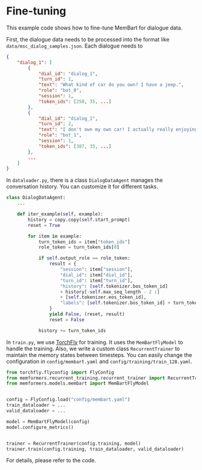 # Fine-tuning

This example code shows how to fine-tune MemBart for dialogue data.

First, the dialogue data needs to be processed into the format like `data/msc_dialog_samples.json`. 
Each dialogue needs to 

```json
{
    "dialog_1": [
        {
            "dial_id": "dialog_1",
            "turn_id": 1,
            "text": "What kind of car do you own? I have a jeep.",
            "role": "bot_0",
            "session": 1,
            "token_ids": [250, 35, ...]
        },
        {
            "dial_id": "dialog_1",
            "turn_id": 2,
            "text": "I don't own my own car! I actually really enjoying walking and running, but then again, I live in a small town and semi-close to work.",
            "role": "bot_1",
            "session": 1,
            "token_ids": [387, 35, ...]
        },
        ...
    ]
}
```

In `dataloader.py`, there is a class `DialogDataAgent` manages the conversation history. 
You can customize it for different tasks.
```python
class DialogDataAgent:
    ...

    def iter_example(self, example):
        history = copy.copy(self.start_prompt)
        reset = True

        for item in example:
            turn_token_ids = item["token_ids"]
            role_token = turn_token_ids[0]

            if self.output_role == role_token:
                result = {
                    "session": item["session"],
                    "dial_id": item["dial_id"],
                    "turn_id": item["turn_id"],
                    "history": [self.tokenizer.bos_token_id]
                    + history[-self.max_seq_length - 2 :]
                    + [self.tokenizer.eos_token_id],
                    "labels": [self.tokenizer.bos_token_id] + turn_token_ids,
                }
                yield False, (reset, result)
                reset = False

            history += turn_token_ids
```

In `train.py`, we use [TorchFly](https://github.com/qywu/TorchFly) for training.
It uses the `MemBartFlyModel` to handle the training.
Also, we write a custom class `RecurrentTrainer` to maintain the memory states between timesteps.
You can easily change the configuration in `config/membart.yaml` and `config/training/train_128.yaml`.

```python
from torchfly.flyconfig import FlyConfig
from memformers.recurrent_training.recurrent_trainer import RecurrentTrainer
from memformers.models.membart import MemBartFlyModel


config = FlyConfig.load("config/membart.yaml")
train_dataloader = ...
valid_dataloader = ...

model = MemBartFlyModel(config)
model.configure_metrics()


trainer = RecurrentTrainer(config.training, model)
trainer.train(config.training, train_dataloader, valid_dataloader)
```

For details, please refer to the code.
